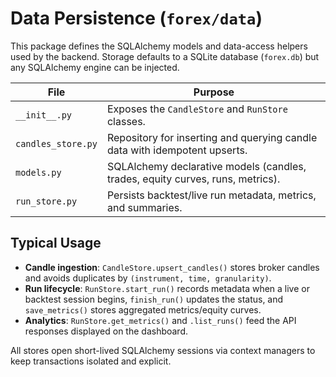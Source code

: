 # Data Persistence (`forex/data`)

This package defines the SQLAlchemy models and data-access helpers used by the
backend.  Storage defaults to a SQLite database (`forex.db`) but any SQLAlchemy
engine can be injected.

| File | Purpose |
| --- | --- |
| `__init__.py` | Exposes the `CandleStore` and `RunStore` classes. |
| `candles_store.py` | Repository for inserting and querying candle data with idempotent upserts. |
| `models.py` | SQLAlchemy declarative models (candles, trades, equity curves, runs, metrics). |
| `run_store.py` | Persists backtest/live run metadata, metrics, and summaries. |

## Typical Usage

- **Candle ingestion**: `CandleStore.upsert_candles()` stores broker candles and
  avoids duplicates by `(instrument, time, granularity)`.
- **Run lifecycle**: `RunStore.start_run()` records metadata when a live or
  backtest session begins, `finish_run()` updates the status, and
  `save_metrics()` stores aggregated metrics/equity curves.
- **Analytics**: `RunStore.get_metrics()` and `.list_runs()` feed the API
  responses displayed on the dashboard.

All stores open short-lived SQLAlchemy sessions via context managers to keep
transactions isolated and explicit.
